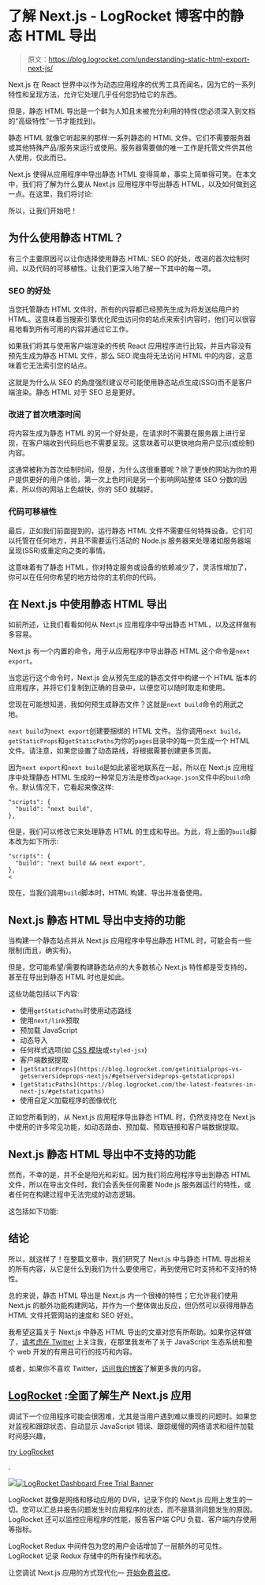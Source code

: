 # 了解 Next.js - LogRocket 博客中的静态 HTML 导出

> 原文：<https://blog.logrocket.com/understanding-static-html-export-next-js/>

Next.js 在 React 世界中以作为动态应用程序的优秀工具而闻名，因为它的一系列特性和呈现方法，允许它处理几乎任何您扔给它的东西。

但是，静态 HTML 导出是一个鲜为人知且未被充分利用的特性(您必须深入到文档的“高级特性”一节才能找到)。

静态 HTML 就像它听起来的那样:一系列静态的 HTML 文件。它们不需要服务器或其他特殊产品/服务来运行或使用。服务器需要做的唯一工作是托管文件供其他人使用，仅此而已。

Next.js 使得从应用程序中导出静态 HTML 变得简单，事实上简单得可笑。在本文中，我们将了解为什么要从 Next.js 应用程序中导出静态 HTML，以及如何做到这一点。在这里，我们将讨论:

所以，让我们开始吧！

## 为什么使用静态 HTML？

有三个主要原因可以让你选择使用静态 HTML: SEO 的好处，改进的首次绘制时间，以及代码的可移植性。让我们更深入地了解一下其中的每一项。

### SEO 的好处

当您托管静态 HTML 文件时，所有的内容都已经预先生成为将发送给用户的 HTML。这意味着当搜索引擎优化爬虫访问你的站点来索引内容时，他们可以很容易地看到所有可用的内容并通过它工作。

如果我们将其与使用客户端渲染的传统 React 应用程序进行比较，并且内容没有预先生成为静态 HTML 文件，那么 SEO 爬虫将无法访问 HTML 中的内容，这意味着它无法索引您的站点。

这就是为什么从 SEO 的角度强烈建议尽可能使用静态站点生成(SSG)而不是客户端渲染。静态 HTML 对于 SEO 总是更好。

### 改进了首次喷漆时间

将内容生成为静态 HTML 的另一个好处是，在请求时不需要在服务器上进行呈现，在客户端收到代码后也不需要呈现。这意味着可以更快地向用户显示(或绘制)内容。

这通常被称为首次绘制时间，但是，为什么这很重要呢？除了更快的网站为你的用户提供更好的用户体验，第一次上色时间是另一个影响网站整体 SEO 分数的因素，所以你的网站上色越快，你的 SEO 就越好。

### 代码可移植性

最后，正如我们前面提到的，运行静态 HTML 文件不需要任何特殊设备。它们可以托管在任何地方，并且不需要运行活动的 Node.js 服务器来处理诸如服务器端呈现(SSR)或重定向之类的事情。

这意味着有了静态 HTML，你对特定服务或设备的依赖减少了，灵活性增加了，你可以在任何你希望的地方给你的主机你的代码。

## 在 Next.js 中使用静态 HTML 导出

如前所述，让我们看看如何从 Next.js 应用程序中导出静态 HTML，以及这样做有多容易。

Next.js 有一个内置的命令，用于从应用程序中导出静态 HTML 这个命令是`next export`。

当您运行这个命令时，Next.js 会从预先生成的静态文件中构建一个 HTML 版本的应用程序，并将它们复制到正确的目录中，以便您可以随时取走和使用。

您现在可能想知道，我如何预生成静态文件？这就是`next build`命令的用武之地。

`next build`为`next export`创建要捆绑的 HTML 文件。当你调用`next build`，`getStaticProps`和`getStaticPaths`为你的`pages`目录中的每一页生成一个 HTML 文件。请注意，如果您设置了动态路线，将根据需要创建更多页面。

因为`next export`和`next build`是如此紧密地联系在一起，所以在 Next.js 应用程序中处理静态 HTML 生成的一种常见方法是修改`package.json`文件中的`build`命令。默认情况下，它看起来像这样:

```
"scripts": {
  "build": "next build",
},

```

但是，我们可以修改它来处理静态 HTML 的生成和导出。为此，将上面的`build`脚本改为如下所示:

```
"scripts": {
  "build": "next build && next export",
},
<
```

现在，当我们调用`build`脚本时，HTML 构建、导出并准备使用。

## Next.js 静态 HTML 导出中支持的功能

当构建一个静态站点并从 Next.js 应用程序中导出静态 HTML 时，可能会有一些限制(而且，确实有)。

但是，您可能希望/需要构建静态站点的大多数核心 Next.js 特性都是受支持的，甚至在导出到静态 HTML 时也是如此。

这些功能包括以下内容:

*   使用`getStaticPaths`时使用动态路线
*   使用`next/link`预取
*   预加载 JavaScript
*   动态导入
*   任何样式选项(如 [CSS 模块](https://blog.logrocket.com/a-deep-dive-into-css-modules/)或`styled-jsx`)
*   客户端数据提取
*   `[getStaticProps](https://blog.logrocket.com/getinitialprops-vs-getserversideprops-nextjs/#getserversideprops-getstaticprops)`
*   `[getStaticPaths](https://blog.logrocket.com/the-latest-features-in-next-js/#getstaticpaths)`
*   使用自定义加载程序的图像优化

正如您所看到的，从 Next.js 应用程序导出静态 HTML 时，仍然支持您在 Next.js 中使用的许多常见功能，如动态路由、预加载、预取链接和客户端数据提取。

## Next.js 静态 HTML 导出中不支持的功能

然而，不幸的是，并不全是阳光和彩虹。因为我们将应用程序导出到静态 HTML 文件，所以在导出文件时，我们会丢失任何需要 Node.js 服务器运行的特性，或者任何在构建过程中无法完成的动态逻辑。

这包括如下功能:

## 结论

所以，就这样了！在整篇文章中，我们研究了 Next.js 中与静态 HTML 导出相关的所有内容，从它是什么到我们为什么要使用它，再到使用它时支持和不支持的特性。

总的来说，静态 HTML 导出是 Next.js 内一个很棒的特性；它允许我们使用 Next.js 的额外功能构建网站，并作为一个整体做出反应，但仍然可以获得用静态 HTML 文件托管网站的速度和 SEO 好处。

我希望这篇关于 Next.js 中静态 HTML 导出的文章对您有所帮助。如果你这样做了，[请考虑在 Twitter](https://twitter.com/MrConerMurphy) 上关注我，在那里我发布了关于 JavaScript 生态系统和整个 web 开发的有用且可行的技巧和内容。

或者，如果你不喜欢 Twitter，[访问我的博客](https://conermurphy.com/blog)了解更多我的内容。

## [LogRocket](https://lp.logrocket.com/blg/nextjs-signup) :全面了解生产 Next.js 应用

调试下一个应用程序可能会很困难，尤其是当用户遇到难以重现的问题时。如果您对监视和跟踪状态、自动显示 JavaScript 错误、跟踪缓慢的网络请求和组件加载时间感兴趣，

[try LogRocket](https://lp.logrocket.com/blg/nextjs-signup)

.

[![](img/f300c244a1a1cf916df8b4cb02bec6c6.png)](https://lp.logrocket.com/blg/nextjs-signup)[![LogRocket Dashboard Free Trial Banner](img/d6f5a5dd739296c1dd7aab3d5e77eeb9.png)](https://lp.logrocket.com/blg/nextjs-signup)

LogRocket 就像是网络和移动应用的 DVR，记录下你的 Next.js 应用上发生的一切。您可以汇总并报告问题发生时应用程序的状态，而不是猜测问题发生的原因。LogRocket 还可以监控应用程序的性能，报告客户端 CPU 负载、客户端内存使用等指标。

LogRocket Redux 中间件包为您的用户会话增加了一层额外的可见性。LogRocket 记录 Redux 存储中的所有操作和状态。

让您调试 Next.js 应用的方式现代化— [开始免费监控](https://lp.logrocket.com/blg/nextjs-signup)。